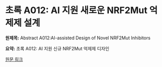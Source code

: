 # 초록 A012: AI 지원 새로운 NRF2Mut 억제제 설계

**원제목:** Abstract A012:AI-assisted Design of Novel NRF2Mut Inhibitors

**요약:** 초록 A012: AI 지원 신규 NRF2Mut 억제제 디자인

[원문 링크](https://scholar.google.com/scholar_url?url=https://aacrjournals.org/clincancerres/article/31/13_Supplement/A012/763259&hl=ko&sa=X&d=4044230872164748765&ei=Gk53aPSXBsmQ6rQP5MTdyQY&scisig=AAZF9b-TEa24TMBJeb_kzFKwuF05&oi=scholaralrt&hist=BNQUaiIAAAAJ:6703930949883570885:AAZF9b9AgUxdKCnAXM18it0DhfP9&html=&pos=9&folt=kw-top)
